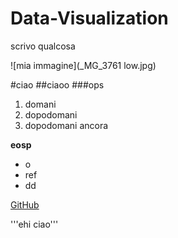 # Data-Visualization

scrivo qualcosa

![mia immagine](_MG_3761 low.jpg)


#ciao
##ciaoo
###ops

1. domani
2. dopodomani
3. dopodomani ancora 

**eosp**

* o
* ref
* dd

[GitHub](http://github.com)

'''ehi ciao'''
